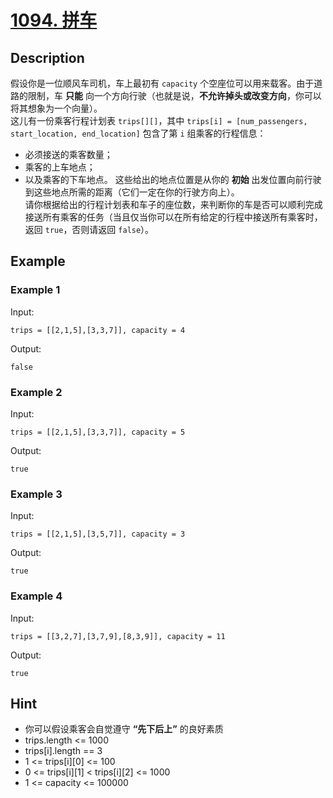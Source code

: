 # [1094. 拼车](https://leetcode-cn.com/problems/car-pooling/)
## Description
假设你是一位顺风车司机，车上最初有 `capacity` 个空座位可以用来载客。由于道路的限制，车 **只能** 向一个方向行驶（也就是说，**不允许掉头或改变方向**，你可以将其想象为一个向量）。  
这儿有一份乘客行程计划表 `trips[][]`，其中 `trips[i] = [num_passengers, start_location, end_location]` 包含了第 `i` 组乘客的行程信息：  
- 必须接送的乘客数量；
- 乘客的上车地点；
- 以及乘客的下车地点。
这些给出的地点位置是从你的 **初始** 出发位置向前行驶到这些地点所需的距离（它们一定在你的行驶方向上）。  
请你根据给出的行程计划表和车子的座位数，来判断你的车是否可以顺利完成接送所有乘客的任务（当且仅当你可以在所有给定的行程中接送所有乘客时，返回 `true`，否则请返回 `false`）。  
## Example
### Example 1
Input:  
```
trips = [[2,1,5],[3,3,7]], capacity = 4
```
Output:
```
false
```
### Example 2
Input:  
```
trips = [[2,1,5],[3,3,7]], capacity = 5
```
Output:
```
true
```
### Example 3
Input:  
```
trips = [[2,1,5],[3,5,7]], capacity = 3
```
Output:
```
true
```
### Example 4
Input:  
```
trips = [[3,2,7],[3,7,9],[8,3,9]], capacity = 11
```
Output:
```
true
```
## Hint
- 你可以假设乘客会自觉遵守 **“先下后上”** 的良好素质
- trips.length <= 1000
- trips[i].length == 3
- 1 <= trips[i][0] <= 100
- 0 <= trips[i][1] < trips[i][2] <= 1000
- 1 <= capacity <= 100000
